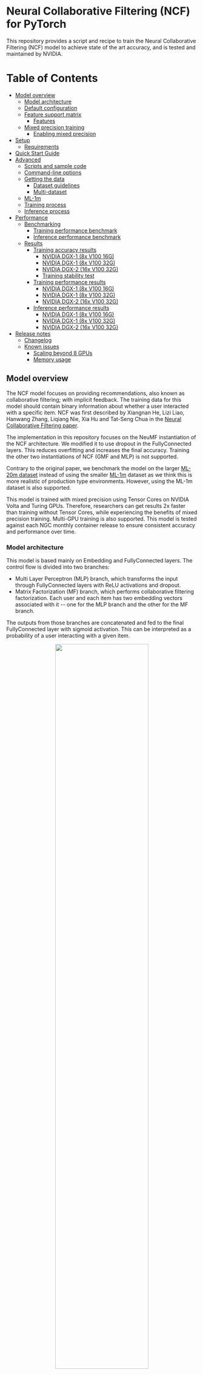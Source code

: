 # Neural Collaborative Filtering (NCF) for PyTorch

This repository provides a script and recipe to train the Neural Collaborative Filtering (NCF)
model to achieve state of the art accuracy, and is tested and maintained by NVIDIA.

Table of Contents
=================

* [Model overview](#model-overview)
    * [Model architecture](#model-architecture)
    * [Default configuration](#default-configuration)
    * [Feature support matrix](#feature-support-matrix)
        * [Features](#features)
    * [Mixed precision training](#mixed-precision-training)
        * [Enabling mixed precision](#enabling-mixed-precision)
* [Setup](#setup)
    * [Requirements](#requirements)
* [Quick Start Guide](#quick-start-guide)
* [Advanced](#advanced)
    * [Scripts and sample code](#scripts-and-sample-code)
    * [Command-line options](#command-line-options)
    * [Getting the data](#getting-the-data)
        * [Dataset guidelines](#dataset-guidelines)
        * [Multi-dataset](#multi-dataset)
    * [ML-1m](#ml-1m)
    * [Training process](#training-process)
    * [Inference process](#inference-process)
* [Performance](#performance)
    * [Benchmarking](#benchmarking)
        * [Training performance benchmark](#training-performance-benchmark)
        * [Inference performance benchmark](#inference-performance-benchmark)
    * [Results](#results)
        * [Training accuracy results](#training-accuracy-results)
            * [NVIDIA DGX-1 (8x V100 16G)](#nvidia-dgx-1-8x-v100-16g)
            * [NVIDIA DGX-1 (8x V100 32G)](#nvidia-dgx-1-8x-v100-32g)
            * [NVIDIA DGX-2 (16x V100 32G)](#nvidia-dgx-2-16x-v100-32g)
            * [Training stability test](#training-stability-test)
        * [Training performance results](#training-performance-results)
            * [NVIDIA DGX-1 (8x V100 16G)](#nvidia-dgx-1-(8x-v100-16g))
            * [NVIDIA DGX-1 (8x V100 32G)](#nvidia-dgx-1-(8x-v100-32g))
            * [NVIDIA DGX-2 (16x V100 32G)](#nvidia-dgx-2-(16x-v100-32g))
        * [Inference performance results](#inference-performance-results)
            * [NVIDIA DGX-1 (8x V100 16G)](#nvidia-dgx-1-(8x-v100-16g))
            * [NVIDIA DGX-1 (8x V100 32G)](#nvidia-dgx-1-(8x-v100-32g))
            * [NVIDIA DGX-2 (16x V100 32G)](#nvidia-dgx-2-(16x-v100-32g))
* [Release notes](#release-notes)
    * [Changelog](#changelog)
    * [Known issues](#known-issues)
        * [Scaling beyond 8 GPUs](#scaling-beyond-8-gpus)
        * [Memory usage](#memory-usage)

## Model overview

The NCF model focuses on providing recommendations, also known as collaborative filtering; with implicit feedback. The training data for this model should contain binary information about whether a user interacted with a specific item.
NCF was first described by Xiangnan He, Lizi Liao, Hanwang Zhang, Liqiang Nie, Xia Hu and Tat-Seng Chua in the [Neural Collaborative Filtering paper](https://arxiv.org/abs/1708.05031).

The implementation in this repository focuses on the NeuMF instantiation of the NCF architecture.
We modified it to use dropout in the FullyConnected layers. This reduces overfitting and increases the final accuracy.
Training the other two instantiations of NCF (GMF and MLP) is not supported. 
 
Contrary to the original paper, we benchmark the model on the larger [ML-20m dataset](https://grouplens.org/datasets/movielens/20m/)
instead of using the smaller [ML-1m](https://grouplens.org/datasets/movielens/1m/) dataset as we think this is more realistic of production type environments.
However, using the ML-1m dataset is also supported.

This model is trained with mixed precision using Tensor Cores on NVIDIA Volta and Turing GPUs. Therefore, researchers can get results 2x faster than training without Tensor Cores, while experiencing the benefits of mixed precision training. Multi-GPU training is also supported. This model is tested against each NGC monthly container release to ensure consistent accuracy and performance over time.



### Model architecture

This model is based mainly on Embedding and FullyConnected layers. The control flow is divided into two branches:
* Multi Layer Perceptron (MLP) branch, which transforms the input through FullyConnected layers with ReLU activations and dropout.
* Matrix Factorization (MF) branch, which performs collaborative filtering factorization.
Each user and each item has two embedding vectors associated with it -- one for the MLP branch and the other for the MF branch.

The outputs from those branches are concatenated and fed to the final FullyConnected layer with sigmoid activation.
This can be interpreted as a probability of a user interacting with a given item.

<p align="center">
  <img width="70%" src="./img/ncf_diagram.png" />
  <br>
Figure 1. The architecture of a Neural Collaborative Filtering model. Taken from the <a href="https://arxiv.org/abs/1708.05031">Neural Collaborative Filtering paper</a>.
</p>


### Default configuration

The following features were implemented in this model:
  * Automatic Mixed Precision (AMP)
  * Data-parallel multi-GPU training and evaluation 
  * Dropout
  * Gradient accumulation

The following performance optimizations were implemented in this model:
  * FusedAdam optimizer
  * Approximate train negative sampling
  * Caching all the positive training samples in the device memory


### Feature support matrix
The following features are supported by this model:

| **Feature** | **NCF PyTorch** | 
|:---:|:--------:|
| Automatic Mixed Precision (AMP) | Yes |
| Multi-GPU training with Distributed Data Parallel (DDP) | Yes |
| Fused Adam | Yes |

#### Features

* Automatic Mixed Precision - This implementation of NCF uses AMP to implement mixed precision training.
It allows us to use FP16 training with FP32 master weights by modifying just 3 lines of code. 
* Multi-GPU training with Distributed Data Parallel - uses Apex's DDP to implement efficient multi-GPU training with NCCL.
* Fused Adam - We use a special implementation of the Adam implementation provided by the Apex package. It fuses some operations for faster weight updates.
Since NCF is a relatively lightweight model with a large number of parameters, we’ve observed significant performance improvements from using FusedAdam.

## Mixed precision training

Mixed precision is the combined use of different numerical precisions in a computational method. [Mixed precision](https://arxiv.org/abs/1710.03740) training offers significant computational speedup by performing operations in half-precision format, while storing minimal information in single-precision to retain as much information as possible in critical parts of the network. Since the introduction of [tensor cores](https://developer.nvidia.com/tensor-cores) in the Volta and Turing architecture, significant training speedups are experienced by switching to mixed precision -- up to 3x overall speedup on the most arithmetically intense model architectures. Using mixed precision training requires two steps:
1.  Porting the model to use the FP16 data type where appropriate.
2.  Adding loss scaling to preserve small gradient values.

The ability to train deep learning networks with lower precision was introduced in the Pascal architecture and first supported in [CUDA 8](https://devblogs.nvidia.com/parallelforall/tag/fp16/) in the NVIDIA Deep Learning SDK.

For information about:
-   How to train using mixed precision, see the [Mixed Precision Training](https://arxiv.org/abs/1710.03740) paper and [Training With Mixed Precision](https://docs.nvidia.com/deeplearning/sdk/mixed-precision-training/index.html) documentation.
-   Techniques used for mixed precision training, see the [Mixed-Precision Training of Deep Neural Networks](https://devblogs.nvidia.com/mixed-precision-training-deep-neural-networks/) blog.
-   How to access and enable AMP for TensorFlow, see [Using TF-AMP](https://docs.nvidia.com/deeplearning/dgx/tensorflow-user-guide/index.html#tfamp) from the TensorFlow User Guide.
-   APEX tools for mixed precision training, see the [NVIDIA Apex: Tools for Easy Mixed-Precision Training in PyTorch](https://devblogs.nvidia.com/apex-pytorch-easy-mixed-precision-training/).


### Enabling mixed precision

Using the Automatic Mixed Precision (AMP) package requires two modifications in the source code.
The first one is to initialize the model and the optimizer using the `amp.initialize` function:
```python
model, optimizer = amp.initialize(model, optimizer, opt_level=args.opt_level,
                                          keep_batchnorm_fp32=False, loss_scale='dynamic')
```

The second one is to use the AMP's loss scaling context manager:
```python
with amp.scale_loss(loss, optimizer) as scaled_loss:
    scaled_loss.backward()
```

## Setup
The following section lists the requirements in order to start training the Neural Collaborative Filtering model.

### Requirements
This repository contains Dockerfile which extends the PyTorch NGC container and encapsulates some dependencies. 
Aside from these dependencies, ensure you have the following components:
NVIDIA Docker
PyTorch 19.05-py3 NGC container
NVIDIA Volta or Turing based GPU

For more information about how to get started with NGC containers, see the following sections from the NVIDIA GPU Cloud Documentation and the Deep Learning Documentation:
Getting Started Using NVIDIA GPU Cloud
Accessing And Pulling From The NGC Container Registry
Running PyTorch

For those unable to use the PyTorch NGC container, to set up the required environment or create your own container, see the versioned NVIDIA Container Support Matrix.  
  
## Quick Start Guide

1. Clone the repository.
```bash
git clone https://github.com/NVIDIA/DeepLearningExamples
cd DeepLearningExamples/TensorFlow/Segmentation/UNetIndustrial
```

2. Build an NCF PyTorch Docker container.

After Docker is setup, you can build the NCF image with:
```bash
docker build . -t nvidia_ncf
``` 

3. Start an interactive session in the NGC container to run preprocessing/training and inference.

The NCF PyTorch container can be launched with:
```bash
mkdir data
docker run --runtime=nvidia -it --rm --ipc=host  -v ${PWD}/data:/data nvidia_ncf bash
```

This will launch the container and mount the `./data` directory as a volume to the `./data` directory inside the container.
Any datasets and experiment results (logs, checkpoints etc.) saved to `./data` will be accessible
in the `./data` directory on the host. 

4. Download and preprocess the data.

Preprocessing consists of downloading the data, filtering out users that have less than 20 ratings (by default), sorting the data and dropping the duplicates. 
The preprocessed train and test data is then saved in PyTorch binary format to be loaded just before training.

Note: Preprocessing requires PyTorch and should therefore be run inside the Docker container.

No data augmentation techniques are used.

To download and preprocess the ML-20m dataset you can run:

```bash
./prepare_dataset.sh
```

Note: This command will return immediately without downloading anything if the data is already present in the `./data` directory.

This will store the preprocessed training and evaluation data in the `./data` directory so that it can be later
used to train the model (by passing the appropriate `--data` argument to the `ncf.py` script).

5. Start training.

After the Docker container is launched, the training with the default hyperparameters can be started with:

```bash
./prepare_dataset.sh
python -m torch.distributed.launch --nproc_per_node=8 ncf.py --data /data/cache/ml-20m
```

This will result in a checkpoint file being written to `/data/checkpoints/model.pth`.


6. Start validation/evaluation.

The trained model can be evaluated by passing the `--mode` test flag to the `run.sh` script:

```bash
python -m torch.distributed.launch --nproc_per_node=1 ncf.py --data /data/cache/ml-20m  --mode test --load_checkpoint_path /data/checkpoints/model.pth
```


## Advanced

The following sections provide greater details of the dataset, running training and inference, and the training results.

### Scripts and sample code

The `ncf.py` script contains most of the training and validation logic. Data loading and preprocessing code is located in `dataloading.py`.
The model architecture is defined in `neumf.py`. Some initial data preprocessing is located in `convert.py`.
The logger directory contains simple bookkeeping utilities for storing training results.

### Command-line options

To see the full list of available options and their descriptions, use the `-h` or `--help` command line option, for example: 
`python ncf.py --help`

The following example output is printed when running the sample:
```
usage: ncf.py [-h] [--data DATA] [-e EPOCHS] [-b BATCH_SIZE]
              [--valid_batch_size VALID_BATCH_SIZE] [-f FACTORS]
              [--layers LAYERS [LAYERS ...]] [-n NEGATIVE_SAMPLES]
              [-l LEARNING_RATE] [-k TOPK] [--seed SEED]
              [--threshold THRESHOLD]
              [--beta1 BETA1] [--beta2 BETA2] [--eps EPS] [--dropout DROPOUT]
              [--checkpoint_dir CHECKPOINT_DIR] [--mode {train,test}]
              [--grads_accumulated GRADS_ACCUMULATED] [--opt_level {O0,O2}]
              [--local_rank LOCAL_RANK]

Train a Neural Collaborative Filtering model:


optional arguments:
  -h, --help            show this help message and exit
  --data DATA           Path to test and training data files
  -e EPOCHS, --epochs EPOCHS
                        Number of epochs for training
  -b BATCH_SIZE, --batch_size BATCH_SIZE
                        Number of examples for each iteration
  --valid_batch_size VALID_BATCH_SIZE
                        Number of examples in each validation chunk
  -f FACTORS, --factors FACTORS
                        Number of predictive factors
  --layers LAYERS [LAYERS ...]
                        Sizes of hidden layers for MLP
  -n NEGATIVE_SAMPLES, --negative_samples NEGATIVE_SAMPLES
                        Number of negative examples per interaction
  -l LEARNING_RATE, --learning_rate LEARNING_RATE
                        Learning rate for optimizer
  -k TOPK, --topk TOPK  Rank for test examples to be considered a hit
  --seed SEED, -s SEED  Manually set random seed for torch
  --threshold THRESHOLD, -t THRESHOLD
                        Stop training early at threshold
  --beta1 BETA1, -b1 BETA1
                        Beta1 for Adam
  --beta2 BETA2, -b2 BETA2
                        Beta1 for Adam
  --eps EPS             Epsilon for Adam
  --dropout DROPOUT     Dropout probability, if equal to 0 will not use
                        dropout at all
  --checkpoint_dir CHECKPOINT_DIR
                        Path to the directory storing the checkpoint file
  --mode {train,test}   Passing "test" will only run a single evaluation,
                        otherwise full training will be performed
  --grads_accumulated GRADS_ACCUMULATED
                        Number of gradients to accumulate before performing an
                        optimization step
  --opt_level {O0,O2}   Optimization level for Automatic Mixed Precision
  --local_rank LOCAL_RANK
                        Necessary for multi-GPU training

```

### Getting the data

The NCF model was trained on the ML-20m dataset.
For each user, the interaction with the latest timestamp was included in the test set and the rest of the examples are used as the training data. 

This repository contains the `./prepare_dataset.sh` script which will automatically download and preprocess the training and validation datasets. 
By default, data will be downloaded to the `/data` directory. The preprocessed data will be placed in `/data/cache`.

#### Dataset guidelines

The required format of the data is a CSV file with three columns: `user_id`, `item_id` and `timestamp`. This CSV should contain only the positive examples,  in other words,
the ones for which an interaction between a user and an item occurred. The negatives will be sampled during the training and validation.

#### Multi-dataset 

This implementation is tuned for the ML-20m and ML-1m datasets.
Using other datasets might require tuning some hyperparameters (for example, learning rate, beta1 and beta2).

If you'd like to use your custom dataset you can do it by adding support for it in the `prepare_dataset.sh` and `download_dataset.sh` scripts.

The performance of the model depends on the dataset size.
Generally, the model should scale better for datasets containing more data points.
For a smaller dataset you might experience slower performance.


#### ML-1m

To download, preprocess and train on the ML-1m dataset run:
```bash
./prepare_dataset.sh ml-1m
python -m torch.distributed.launch --nproc_per_node=8 ncf.py --data /data/cache/ml-1m
```

### Training process
The name of the training script is `ncf.py`. Because of the multi-GPU support, it should always be run with the torch distributed launcher like this:
```bash
python -m torch.distributed.launch --nproc_per_node=<number_of_gpus> ncf.py --data <path_to_dataset> [other_parameters]
```

The main result of the training are checkpoints stored by default in `/data/checkpoints/`. This location can be controlled
by the `--checkpoint_dir` command-line argument.

The validation metric is Hit Rate at 10 (HR@10) with 100 test negative samples. This means that for each positive sample in 
the test set 100 negatives are sampled. All resulting 101 samples are then scored by the model. If the true positive sample is
among the 10 samples with highest scores we have a "hit" and the metric is equal to 1, otherwise it's equal to 0.
The HR@10 metric is the number of hits in the entire test set divided by the number of samples in the test set.  

### Inference process

Inference can be launched with the same script used for training by passing the `--mode test` flag:
```bash
python -m torch.distributed.launch --nproc_per_node=<number_of_gpus> ncf.py  --data <path_to_dataset> --mode test [other_parameters]
```

The script will then:
* Load the checkpoint from the directory specified by the `--checkpoint_dir` directory
* Run inference on the test dataset
* Compute and print the validation metric

## Performance

### Benchmarking

#### Training performance benchmark

NCF training on NVIDIA DGX systems is very fast, therefore, in order to measure train and validation throughput, you can simply run the full training job with: 
```bash
./prepare_dataset.sh
python -m torch.distributed.launch --nproc_per_node=8 ncf.py --data /data/cache/ml-20m --epochs 5
```

At the end of the script, a line reporting the best train throughput is printed.


#### Inference performance benchmark

Validation throughput can be measured by running the full training job with:
```bash
./prepare_dataset.sh
python -m torch.distributed.launch --nproc_per_node=8 ncf.py --data /data/cache/ml-20m --epochs 5
```

The best validation throughput is reported to the standard output. 

### Results

The following sections provide details on how we achieved our performance and accuracy in training and inference. 

#### Training accuracy results

##### NVIDIA DGX-1 (8x V100 16G)

Our results were obtained by following the steps in the Quick Start Guide in the PyTorch 19.05-py3 NGC container on NVIDIA DGX-1 with 8x V100 16G GPUs.

The following table lists the best hit rate at 10 for DGX-1 with 8 V100 16G GPUs. It also shows the average time to reach this HR@10 across 5 random seeds.
The training time was measured excluding data downloading, preprocessing, validation data generation and library initialization times.

| **GPUs**    | **Batch size / GPU** | **Accuracy - FP32**  | **Accuracy - mixed precision**  |   **Time to train - FP32 (s)** |  **Time to train - mixed precision (s)** | **Time to train speedup (FP32 to mixed precision)**  |     
|--------------------------:|-----------------------------:|--------------------------:|--------------------------:|-------------------------------:|-------------------------------:|------------------:|
|                         1 | 1,048,576                    |  0.95913                  |  0.95887                  |                         188.82 |                         100.37 |              1.88 |
|                         8 | 131,072                      |  0.95905                  |  0.95906                  |                          43.20 |                          26.68 |              1.62 |

To reproduce this result, start the NCF Docker container interactively and run:
```bash
./prepare_dataset.sh
python -m torch.distributed.launch --nproc_per_node=8 ncf.py --data /data/cache/ml-20m
```

##### NVIDIA DGX-1 (8x V100 32G)

Our results were obtained by following the steps in the Quick Start Guide in the PyTorch 19.05-py3 NGC container on NVIDIA DGX-1 with 8x V100 32G GPUs.

The following table lists the best hit rate at 10 for DGX-1 with 8 V100 16G GPUs. It also shows the average time to reach this HR@10 across 5 random seeds.
The training time was measured excluding data downloading, preprocessing, validation data generation and library initialization times.

| **GPUs**    | **Batch size / GPU** | **Accuracy - FP32**  | **Accuracy - mixed precision**  |   **Time to train - FP32 (s)** |  **Time to train - mixed precision (s)** | **Time to train speedup (FP32 to mixed precision)**  |     
|--------------------------:|-----------------------------:|--------------------------:|--------------------------:|-------------------------------:|-------------------------------:|------------------:|
|                         1 | 1,048,576                    |  0.95913                  |  0.95887                  |                         194.72 |                         106.03 |              1.84 |
|                         8 | 131,072                      |  0.95905                  |  0.95906                  |                          44.07 |                          27.86 |              1.58 |


Here's an example validation accuracy curve for mixed precision vs single precision on DGX-1 with 8 V100 32G GPUs:

![ValidationAccuracy](./img/dgx1v_32_curve.png)

To reproduce this result, start the NCF Docker container interactively and run:
```bash
./prepare_dataset.sh
python -m torch.distributed.launch --nproc_per_node=8 ncf.py --data /data/cache/ml-20m
```

##### NVIDIA DGX-2 (16x V100 32G)

Our results were obtained by following the steps in the Quick Start Guide in the PyTorch 19.05-py3 NGC container on NVIDIA DGX-1 with 8x V100 16G GPUs.

The following table lists the best hit rate at 10 for DGX-1 with 8 V100 16G GPUs. It also shows the average time to reach this HR@10 across 5 random seeds.
The training time was measured excluding data downloading, preprocessing, validation data generation and library initialization times.

| **GPUs**    | **Batch size / GPU** | **Accuracy - FP32**  | **Accuracy - mixed precision**  |   **Time to train - FP32 (s)** |  **Time to train - mixed precision (s)** | **Time to train speedup (FP32 to mixed precision)**  |     
|--------------------------:|-----------------------------:|--------------------------:|--------------------------:|-------------------------------:|-------------------------------:|------------------:|
|                         1 | 1,048,576                    |  0.95913                  |  0.95887                  |                         180.85 |                         100.33 |              1.80 |
|                         8 | 131,072                      |  0.95900                  |  0.95918                  |                          44.21 |                          29.68 |              1.49 |
|                        16 | 65,536                       |  0.95896                  |  0.95906                  |                          34.47 |                          26.52 |              1.30 |



To reproduce this result, start the NCF Docker container interactively and run:
```bash
./prepare_dataset.sh
python -m torch.distributed.launch --nproc_per_node=16 ncf.py --data /data/cache/ml-20m
```


##### Training stability test

The histogram below shows the best HR@10 achieved 
for 400 experiments using mixed precision and 400 experiments using single precision.
Mean HR@10 for mixed precision was equal to 0.95868 and for single precision it was equal to
0.95867.
![hr_histogram](./img/hr_histogram.png)


#### Training performance results


##### NVIDIA DGX-1 (8x V100 16G)

Our results were obtained by following the steps in the Quick Start Guide in the PyTorch 19.05-py3 NGC container on NVIDIA DGX-1 with 8x V100 16G GPUs. 

The following table shows the best training throughput:

|   **GPUs**                |   **Batch Size / GPU**       | **Throughput - FP32 (samples / s)** |   **Throughput - Mixed precision (samples /s)** |   **Throughput Speedup (FP32 to Mixed precision)** |   **Strong Scaling - FP32** |   **Strong scaling - Mixed precision** |
|--------------------------:|-----------------------------:|----------------------------------:|----------------------------------:|------------------:|---------------------:|---------------------:|
|                         1 | 1,048,576                    | 10,536,076                        | 21,059,303                        |              2.00 |                 1.00 |                 1.00 |
|                         8 | 131,072                      | 58,286,313                        | 100,760,496                       |              1.73 |                 5.53 |                 4.78 |

##### NVIDIA DGX-1 (8x V100 32G)

Our results were obtained by following the steps in the Quick Start Guide in the PyTorch 19.05-py3 NGC container on NVIDIA DGX-1 with 8x V100 32G GPUs. 

The following table shows the best training throughput:
	
|   **GPUs**                |   **Batch Size / GPU**       | **Throughput - FP32 (samples / s)** |   **Throughput - Mixed precision (samples /s)** |   **Throughput Speedup (FP32 to Mixed precision)** |   **Strong Scaling - FP32** |   **Strong scaling - Mixed precision** |
|--------------------------:|-----------------------------:|----------------------------------:|----------------------------------:|------------------:|---------------------:|---------------------:|
|                         1 | 1,048,576                    | 10,230,464                        | 19,894,392                        |              1.94 |                 1.00 |                 1.00 |
|                         8 | 131,072                      | 57,043,196                        | 95,424,391                        |              1.67 |                 5.58 |                 4.80 |


##### NVIDIA DGX-2 (16x V100 32G)

Our results were obtained by following the steps in the Quick Start Guide in the PyTorch 19.05-py3 NGC container on NVIDIA DGX-2 with 16x V100 32G GPUs. 

The following table shows the best training throughput:
	
|   **GPUs**                |   **Batch Size / GPU**       | **Throughput - FP32 (samples / s)** |   **Throughput - Mixed precision (samples /s)** |   **Throughput Speedup (FP32 to Mixed precision)** |   **Strong Scaling - FP32** |   **Strong scaling - Mixed precision** |
|--------------------------:|:-----------------------------|:----------------------------------|:----------------------------------|------------------:|---------------------:|---------------------:|
|                         1 | 1,048,576                    | 10,941,690                        | 21,056,129                        |              1.92 |                 1.00 |                 1.00 |
|                         8 | 131,072                      | 60,247,209                        | 100,142,844                       |              1.66 |                 5.51 |                 4.76 |
|                        16 | 65,536                       | 84,287,736                        | 133,300,953                       |              1.58 |                 7.70 |                 6.33 |



#### Inference performance results


##### NVIDIA DGX-1 (8x V100 16G)

Our results were obtained by following the steps in the Quick Start Guide in the PyTorch 19.05-py3 NGC container on NVIDIA DGX-1 with 8x V100 16G GPUs.

The following table shows the best inference throughput:

| **Number of GPUs** | **Mixed precision (samples/sec)** | **Single precision (samples/sec)** | **Speed-up with mixed precision** | 
|:---:|:-------------:|:-----------:|:-----:|
| 1 | 57,163,273 | 28,877,257 | 1.98 |

##### NVIDIA DGX-1 (8x V100 32G)

Our results were obtained by following the steps in the Quick Start Guidein the PyTorch 19.05-py3 NGC container on NVIDIA DGX-1 with 8x V100 32G GPUs.

The following table shows the best inference throughput:

| **Number of GPUs** | **Mixed precision (samples/sec)** | **Single precision (samples/sec)** | **Speed-up with mixed precision** | 
|:---:|:-------------:|:-----------:|:-----:|
| 1 | 54,570,476 | 28,085,521 | 1.94 |


##### NVIDIA DGX-2 (16x V100 32G)

Our results were obtained by following the steps in the Quick Start Guide in the PyTorch 19.05-py3 NGC container on NVIDIA DGX-2 with 16x V100 32G GPUs.

The following table shows the best inference throughput:

| **Number of GPUs** | **Mixed precision (samples/sec)** | **Single precision (samples/sec)** | **Speed-up with mixed precision** | 
|:---:|:-------------:|:-----------:|:-----:|
| 1 | 58,383,216 | 30,018,043 | 1.94 |

## Release notes

### Changelog
1. January 22, 2018
    * Initial release
2. May, 2019
    * Lower memory consumption (down from about 18GB to 10GB for batch size 1M on a single NVIDIA Tesla V100). Achieved by using an approximate method for generating negatives for training.
    * Automatic Mixed Precision (AMP) with dynamic loss scaling instead of a custom mixed-precision optimizer.
    * Performance numbers for NVIDIA DGX-2.
    * Data loading code cleanup.
    * Default container updated to PyTorch 19.05-py3.
    * Updated README.md.
3. June, 2019
    * Updated performance tables.
    * Default container changed to PyTorch 19.06-py3.
    * Caching validation negatives between runs
4. September, 2019
    * Adjusting for API changes in PyTorch and APEX
    * Checkpoints loading fix


### Known issues
 
#### Scaling beyond 8 GPUs
Neural Collaborative Filtering is a relatively lightweight model that trains quickly with this relatively smaller dataset, ML-20m.
Because of that, the high ratio of communication to computation makes it difficult to 
efficiently use more than 8 GPUs. Typically, this is not an issue because when using 8
GPUs with FP16 precision, the training is sufficiently fast. However, if you’d like to
 scale the training to 16 GPUs and beyond, you might try modifying the model so that 
 the communication-computation ratio facilitates better scaling. This could be done, for example,
  by finding hyperparameters that enable using a larger batch size or by reducing the 
  number of trainable parameters.

#### Memory usage

In the default settings, the additional memory beyond 16G may not be fully utilized.
This is because we set the default batch size for ML-20m dataset to 1M,
which is too small to completely fill-up multiple 32G GPUs.
1M is the batch size for which we experienced the best convergence on the ML-20m dataset.
However, on other datasets, even faster performance can be possible by finding hyperparameters that work well for larger batches and leverage additional GPU memory.


